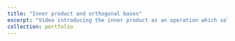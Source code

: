 ```yaml
---
title: "Inner product and orthogonal bases"
excerpt: "Video introducing the inner product as an operation which solves the problem of &quot;finding coefficients&quot; in a simple and scalable manner through the use of orthogonal (finite) bases; this result, in turn, allows us to interpret give the inner product its usual geometric interpretation. (Currently in production in collaboration with [Animathica](https://www.youtube.com/channel/UCzkyH2bxpesubzc87VxqDiA); the script and animation code can be found in [this repository](https://github.com/animathica/alganim).)"
collection: portfolio
---
```

